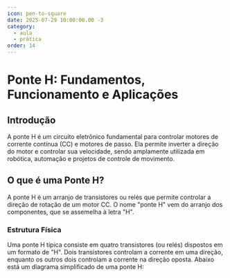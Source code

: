 ```yaml
---
icon: pen-to-square
date: 2025-07-29 10:00:00.00 -3
category:
  - aula
  - prática
order: 14
---
```


# Ponte H: Fundamentos, Funcionamento e Aplicações

## Introdução
A ponte H é um circuito eletrônico fundamental para controlar motores de corrente contínua (CC) e motores de passo. Ela permite inverter a direção do motor e controlar sua velocidade, sendo amplamente utilizada em robótica, automação e projetos de controle de movimento.
## O que é uma Ponte H?
A ponte H é um arranjo de transistores ou relés que permite controlar a direção de rotação de um motor CC. O nome "ponte H" vem do arranjo dos componentes, que se assemelha à letra "H".
### Estrutura Física
Uma ponte H típica consiste em quatro transistores (ou relés) dispostos em  um formato de "H". Dois transistores controlam a corrente em uma direção, enquanto os outros dois controlam a corrente na direção oposta. Abaixo está um diagrama simplificado de uma ponte H:

